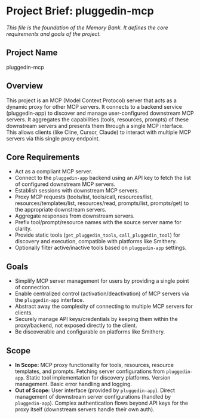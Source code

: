 # Project Brief: pluggedin-mcp

*This file is the foundation of the Memory Bank. It defines the core requirements and goals of the project.*

## Project Name

pluggedin-mcp

## Overview

This project is an MCP (Model Context Protocol) server that acts as a dynamic proxy for other MCP servers. It connects to a backend service (pluggedin-app) to discover and manage user-configured downstream MCP servers. It aggregates the capabilities (tools, resources, prompts) of these downstream servers and presents them through a single MCP interface. This allows clients (like Cline, Cursor, Claude) to interact with multiple MCP servers via this single proxy endpoint.

## Core Requirements

*   Act as a compliant MCP server.
*   Connect to the `pluggedin-app` backend using an API key to fetch the list of configured downstream MCP servers.
*   Establish sessions with downstream MCP servers.
*   Proxy MCP requests (tools/list, tools/call, resources/list, resources/templates/list, resources/read, prompts/list, prompts/get) to the appropriate downstream servers.
*   Aggregate responses from downstream servers.
*   Prefix tool/prompt/resource names with the source server name for clarity.
*   Provide static tools (`get_pluggedin_tools`, `call_pluggedin_tool`) for discovery and execution, compatible with platforms like Smithery.
*   Optionally filter active/inactive tools based on `pluggedin-app` settings.

## Goals

*   Simplify MCP server management for users by providing a single point of connection.
*   Enable centralized control (activation/deactivation) of MCP servers via the `pluggedin-app` interface.
*   Abstract away the complexity of connecting to multiple MCP servers for clients.
*   Securely manage API keys/credentials by keeping them within the proxy/backend, not exposed directly to the client.
*   Be discoverable and configurable on platforms like Smithery.

## Scope

*   **In Scope:** MCP proxy functionality for tools, resources, resource templates, and prompts. Fetching server configurations from `pluggedin-app`. Static tool implementation for discovery platforms. Version management. Basic error handling and logging.
*   **Out of Scope:** User interface (provided by `pluggedin-app`). Direct management of downstream server configurations (handled by `pluggedin-app`). Complex authentication flows beyond API keys for the proxy itself (downstream servers handle their own auth).
